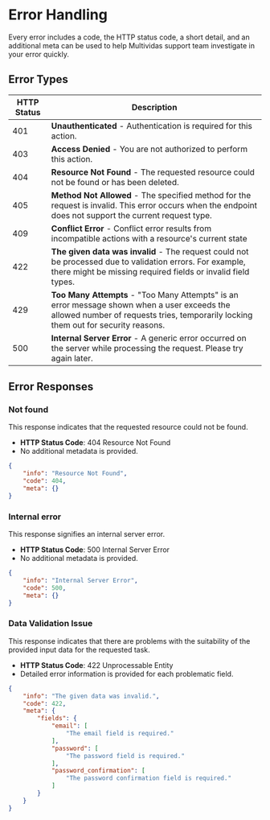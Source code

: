 # Error Handling

Every error includes a code, the HTTP status code, a short detail, and an additional meta can be used to help Multividas support team investigate in your error quickly.

## Error Types

| HTTP Status | Description                                     | 
| ----------- | ----------------------------------------------- |
| 401         | **Unauthenticated** - Authentication is required for this action.    |
| 403         | **Access Denied** - You are not authorized to perform this action. |
| 404         | **Resource Not Found** - The requested resource could not be found or has been deleted.     |
| 405         | **Method Not Allowed** - The specified method for the request is invalid. This error occurs when the endpoint does not support the current request type. |
| 409         | **Conflict Error** - Conflict error results from incompatible actions with a resource's current state     |
| 422         | **The given data was invalid** - The request could not be processed due to validation errors. For example, there might be missing required fields or invalid field types. |
| 429         | **Too Many Attempts** - "Too Many Attempts" is an error message shown when a user exceeds the allowed number of requests tries, temporarily locking them out for security reasons.  |
| 500         | **Internal Server Error** - A generic error occurred on the server while processing the request. Please try again later.  |

## Error Responses

### Not found

This response indicates that the requested resource could not be found.
- **HTTP Status Code**: 404 Resource Not Found
- No additional metadata is provided.

```json
{
    "info": "Resource Not Found",
    "code": 404,
    "meta": {}
}
```

### Internal error

This response signifies an internal server error.
- **HTTP Status Code**: 500 Internal Server Error
- No additional metadata is provided.

```json
{
    "info": "Internal Server Error",
    "code": 500,
    "meta": {}
}
```

### Data Validation Issue

This response indicates that there are problems with the suitability of the provided input data for the requested task.

- **HTTP Status Code**: 422 Unprocessable Entity
- Detailed error information is provided for each problematic field.

```json
{
    "info": "The given data was invalid.",
    "code": 422,
    "meta": {
        "fields": {
            "email": [
                "The email field is required."
            ],
            "password": [
                "The password field is required."
            ],
            "password_confirmation": [
                "The password confirmation field is required."
            ]
        }
    }
}

```
